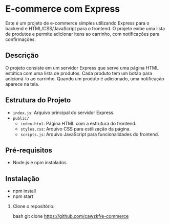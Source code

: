 # E-commerce com Express

Este é um projeto de e-commerce simples utilizando Express para o backend e HTML/CSS/JavaScript para o frontend. O projeto exibe uma lista de produtos e permite adicionar itens ao carrinho, com notificações para confirmações.

## Descrição

O projeto consiste em um servidor Express que serve uma página HTML estática com uma lista de produtos. Cada produto tem um botão para adicioná-lo ao carrinho. Quando um produto é adicionado, uma notificação aparece na tela.

## Estrutura do Projeto

- `index.js`: Arquivo principal do servidor Express.
- `public/`
  - `index.html`: Página HTML com a estrutura do frontend.
  - `styles.css`: Arquivo CSS para estilização da página.
  - `scripts.js`: Arquivo JavaScript para funcionalidades do frontend.

## Pré-requisitos

- Node.js e npm instalados.

## Instalação

- npm install
- npm start
  
1. Clone o repositório:

   bash
   git clone https://github.com/cawzkf/e-commerce
